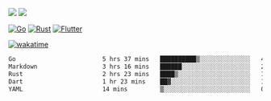 [![](https://img.shields.io/badge/Windows_11-Pro-292e33?style=flat-square&logo=windows&logoColor=ffffff)](https://www.microsoft.com/en-us/windows/)
[![](https://img.shields.io/badge/macOS-Sonoma-292e33?style=flat-square&logo=apple&logoColor=ffffff)](https://www.apple.com/macbook-pro/) 

[![Go](https://img.shields.io/badge/-Go-DEA584?style=flat&logo=go&logoColor=000000)](https://golang.org/)
[![Rust](https://img.shields.io/badge/-Rust-DEA584?style=flat&logo=rust&logoColor=000000)](https://www.rust-lang.org)
[![Flutter](https://img.shields.io/badge/-Flutter-DEA584?style=flat&logo=flutter&logoColor=000000)](https://flutter.dev/)

[![wakatime](https://wakatime.com/badge/user/9bb0c784-91ca-4b5c-8e9c-b13ece0f7b09.svg)](https://wakatime.com/@9bb0c784-91ca-4b5c-8e9c-b13ece0f7b09)


<!--START_SECTION:waka-->

```txt
Go                        5 hrs 37 mins   ██████████▒░░░░░░░░░░░░░░   41.58 %
Markdown                  3 hrs 16 mins   ██████░░░░░░░░░░░░░░░░░░░   24.18 %
Rust                      2 hrs 23 mins   ████▒░░░░░░░░░░░░░░░░░░░░   17.65 %
Dart                      1 hr 23 mins    ██▓░░░░░░░░░░░░░░░░░░░░░░   10.22 %
YAML                      14 mins         ▒░░░░░░░░░░░░░░░░░░░░░░░░   01.82 %
```

<!--END_SECTION:waka-->
